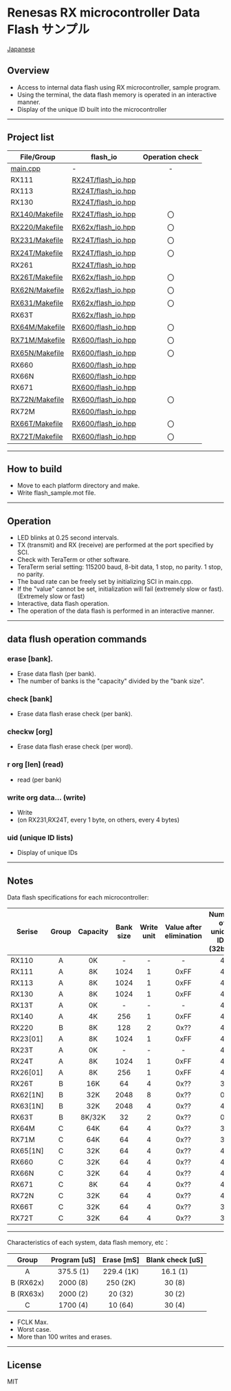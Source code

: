 Renesas RX microcontroller Data Flash サンプル
=========

[Japanese](READMEja.md)

## Overview
- Access to internal data flash using RX microcontroller, sample program.
- Using the terminal, the data flash memory is operated in an interactive manner.
- Display of the unique ID built into the microcontroller
---
   
## Project list
|File/Group|flash_io|Operation check|
|---|---|:-:|
|[main.cpp](main.cpp)|-|-|
|RX111|[RX24T/flash_io.hpp](../RX24T/flash_io.hpp)||
|RX113|[RX24T/flash_io.hpp](../RX24T/flash_io.hpp)||
|RX130|[RX24T/flash_io.hpp](../RX24T/flash_io.hpp)||
|[RX140/Makefile](RX140/Makefile)|[RX24T/flash_io.hpp](../RX24T/flash_io.hpp)|〇|
|[RX220/Makefile](RX220/Makefile)|[RX62x/flash_io.hpp](../RX62x/flash_io.hpp)|〇|
|[RX231/Makefile](RX231/Makefile)|[RX24T/flash_io.hpp](../RX24T/flash_io.hpp)|〇|
|[RX24T/Makefile](RX24T/Makefile)|[RX24T/flash_io.hpp](../RX24T/flash_io.hpp)|〇|
|RX261|[RX24T/flash_io.hpp](../RX24T/flash_io.hpp)||
|[RX26T/Makefile](RX26T/Makefile)|[RX62x/flash_io.hpp](../RX62x/flash_io.hpp)|〇|
|[RX62N/Makefile](RX62N/Makefile)|[RX62x/flash_io.hpp](../RX62x/flash_io.hpp)|〇|
|[RX631/Makefile](RX631/Makefile)|[RX62x/flash_io.hpp](../RX62x/flash_io.hpp)|〇|
|RX63T|[RX62x/flash_io.hpp](../RX62x/flash_io.hpp)||
|[RX64M/Makefile](RX64M/Makefile)|[RX600/flash_io.hpp](../RX600/flash_io.hpp)|〇|
|[RX71M/Makefile](RX71M/Makefile)|[RX600/flash_io.hpp](../RX600/flash_io.hpp)|〇|
|[RX65N/Makefile](RX65N/Makefile)|[RX600/flash_io.hpp](../RX600/flash_io.hpp)|〇|
|RX660|[RX600/flash_io.hpp](../RX600/flash_io.hpp)||
|RX66N|[RX600/flash_io.hpp](../RX600/flash_io.hpp)||
|RX671|[RX600/flash_io.hpp](../RX600/flash_io.hpp)||
|[RX72N/Makefile](RX72N/Makefile)|[RX600/flash_io.hpp](../RX600/flash_io.hpp)|〇|
|RX72M|[RX600/flash_io.hpp](../RX600/flash_io.hpp)||
|[RX66T/Makefile](RX66T/Makefile)|[RX600/flash_io.hpp](../RX600/flash_io.hpp)|〇|
|[RX72T/Makefile](RX72T/Makefile)|[RX600/flash_io.hpp](../RX600/flash_io.hpp)|〇|

---
   
## How to build
 - Move to each platform directory and make.
 - Write flash_sample.mot file.

--- 
   
## Operation
 - LED blinks at 0.25 second intervals.
 - TX (transmit) and RX (receive) are performed at the port specified by SCI.
 - Check with TeraTerm or other software.
 - TeraTerm serial setting: 115200 baud, 8-bit data, 1 stop, no parity. 1 stop, no parity.
 - The baud rate can be freely set by initializing SCI in main.cpp.
 - If the "value" cannot be set, initialization will fail (extremely slow or fast). (Extremely slow or fast)
 - Interactive, data flash operation.
 - The operation of the data flash is performed in an interactive manner.

---
   
## data flush operation commands

### erase [bank]. 
- Erase data flash (per bank).
- The number of banks is the "capacity" divided by the "bank size".

### check [bank]
- Erase data flash erase check (per bank).

### checkw [org]
- Erase data flash erase check (per word).

### r org [len] (read)
- read (per bank)

### write org data... (write)
- Write
- (on RX231,RX24T, every 1 byte, on others, every 4 bytes)

### uid (unique ID lists)
- Display of unique IDs

---

## Notes

Data flash specifications for each microcontroller:

|Serise|Group|Capacity|Bank size|Write unit|Value after elimination|Number of unique IDs (32bits)|
|---|:--:|:-:|:-:|:-:|:-:|:-:|
|RX110|A|0K|-|-|-|4|
|RX111|A|8K|1024|1|0xFF|4|
|RX113|A|8K|1024|1|0xFF|4|
|RX130|A|8K|1024|1|0xFF|4|
|RX13T|A|0K|-|-|-|4|
|RX140|A|4K|256|1|0xFF|4|
|RX220|B|8K|128|2|0x??|4|
|RX23[01]|A|8K|1024|1|0xFF|4|
|RX23T|A|0K|-|-|-|4|
|RX24T|A|8K|1024|1|0xFF|4|
|RX26[01]|A|8K|256|1|0xFF|4|
|RX26T|B|16K|64|4|0x??|3|
|RX62[1N]|B|32K|2048|8|0x??|0|
|RX63[1N]|B|32K|2048|4|0x??|4|
|RX63T|B|8K/32K|32|2|0x??|0|
|RX64M|C|64K|64|4|0x??|3|
|RX71M|C|64K|64|4|0x??|3|
|RX65[1N]|C|32K|64|4|0x??|4|
|RX660|C|32K|64|4|0x??|4|
|RX66N|C|32K|64|4|0x??|4|
|RX671|C|8K|64|4|0x??|4|
|RX72N|C|32K|64|4|0x??|4|
|RX66T|C|32K|64|4|0x??|3|
|RX72T|C|32K|64|4|0x??|3|

---

Characteristics of each system, data flash memory, etc：

|Group|Program [uS]|Erase [mS]|Blank check [uS]|
|:-:|:-:|:-:|:-:|
|A|375.5 (1)|229.4 (1K)|16.1 (1)|
|B (RX62x)|2000 (8)|250 (2K)|30 (8)|
|B (RX63x)|2000 (2)|20 (32)|30 (2)|
|C|1700 (4)|10 (64)|30 (4)|

- FCLK Max.
- Worst case.
- More than 100 writes and erases.

---
   
License
----

MIT
